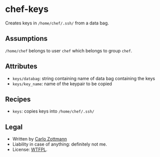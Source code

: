 # chef-keys

Creates keys in `/home/chef/.ssh/` from a data bag.


## Assumptions

`/home/chef` belongs to user `chef` which belongs to group `chef`.


## Attributes

* `keys/databag`: string containing name of data bag containing the keys
* `keys/key_name`: name of the keypair to be copied


## Recipes

* `keys`: copies keys into `/home/chef/.ssh/`


## Legal

* Written by [Carlo Zottmann](http://github.com/carlo/)
* Liability in case of anything: definitely not me.
* License: [WTFPL](http://en.wikipedia.org/wiki/WTFPL).
